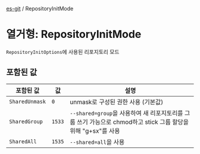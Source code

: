 [es-git](../globals.md) / RepositoryInitMode

# 열거형: RepositoryInitMode

`RepositoryInitOptions`에 사용된 리포지토리 모드

## 포함된 값

| 포함된 값                                    | 값      | 설명                                                                            |
|------------------------------------------|--------|-------------------------------------------------------------------------------|
| <a id="sharedunmask"></a> `SharedUnmask` | `0`    | unmask로 구성된 권한 사용 (기본값)                                                       |
| <a id="sharedgroup"></a> `SharedGroup`   | `1533` | `--shared=group`을 사용하여 새 리포지토리를 그룹 쓰기 가능으로 chmod하고 stick 그룹 할당을 위해 "g+sx"를 사용 |
| <a id="sharedall"></a> `SharedAll`       | `1535` | `--shared=all`을 사용                                                            |
